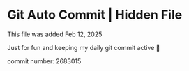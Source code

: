 # Git Auto Commit | Hidden File

This file was added Feb 12, 2025

Just for fun and keeping my daily git commit active 🤪

commit number: 2683015
